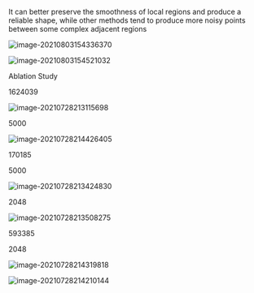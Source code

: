 It can better preserve the smoothness of local regions and produce a reliable shape, while other methods tend to produce more noisy points between some
complex adjacent regions



![image-20210803154336370](assets/image-20210803154336370.png)



![image-20210803154521032](assets/image-20210803154521032.png)



Ablation Study









1624039

![image-20210728213115698](assets/image-20210728213115698.png)

5000

![image-20210728214426405](assets/image-20210728214426405.png)











170185





5000

![image-20210728213424830](assets/image-20210728213424830.png)





2048

![image-20210728213508275](assets/image-20210728213508275.png)





593385



2048

![image-20210728214319818](assets/image-20210728214319818.png)



![image-20210728214210144](assets/image-20210728214210144.png)